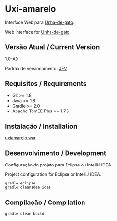 # Uxi-amarelo

Interface Web para [Unha-de-gato](http://joseflavio.com/unhadegato).

Web interface for [Unha-de-gato](http://joseflavio.com/unhadegato).

## Versão Atual / Current Version

1.0-A9

Padrão de versionamento: [JFV](http://joseflavio.com/jfv)

## Requisitos / Requirements

* Git >= 1.8
* Java >= 1.8
* Gradle >= 2.0
* Apache TomEE Plus >= 1.7.3

## Instalação / Installation

[uxiamarelo.war](https://github.com/joseflaviojr/uxiamarelo/releases/download/1.0-A9/uxiamarelo.war)

## Desenvolvimento / Development

Configuração do projeto para Eclipse ou IntelliJ IDEA.

Project configuration for Eclipse or IntelliJ IDEA.

    gradle eclipse
    gradle cleanIdea idea

## Compilação / Compilation

    gradle clean build
